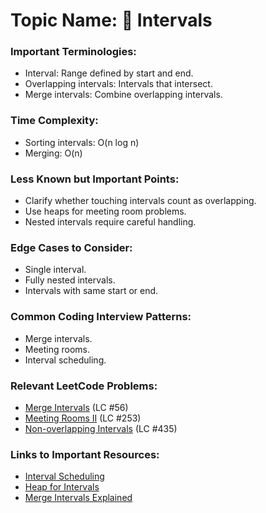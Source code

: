 # Topic Name: 📆 Intervals

### Important Terminologies:
- Interval: Range defined by start and end.
- Overlapping intervals: Intervals that intersect.
- Merge intervals: Combine overlapping intervals.

### Time Complexity:
- Sorting intervals: O(n log n)
- Merging: O(n)

### Less Known but Important Points:
- Clarify whether touching intervals count as overlapping.
- Use heaps for meeting room problems.
- Nested intervals require careful handling.

### Edge Cases to Consider:
- Single interval.
- Fully nested intervals.
- Intervals with same start or end.

### Common Coding Interview Patterns:
- Merge intervals.
- Meeting rooms.
- Interval scheduling.

### Relevant LeetCode Problems:
- [Merge Intervals](https://leetcode.com/problems/merge-intervals/) (LC #56)
- [Meeting Rooms II](https://leetcode.com/problems/meeting-rooms-ii/) (LC #253)
- [Non-overlapping Intervals](https://leetcode.com/problems/non-overlapping-intervals/) (LC #435)

### Links to Important Resources:
- [Interval Scheduling](https://www.geeksforgeeks.org/interval-scheduling/)
- [Heap for Intervals](https://leetcode.com/problems/meeting-rooms-ii/solution/)
- [Merge Intervals Explained](https://www.programiz.com/dsa/merge-intervals)